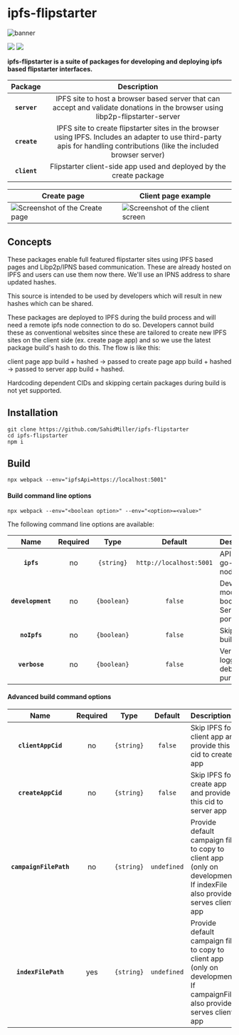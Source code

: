 # ipfs-flipstarter

![banner](https://gateway.ipfs.io/ipfs/QmQCBJHFzz1BFwToNq2ps72F88q8XGVGdSzkVPw3u3NzGW)


[![](https://ipfs.io/ipns/k51qzi5uqu5dgdocf63983yb9eigz3nqsu892vph2dq9hsxm5bhj8c45o5ggdb/build.svg)](https://github.com/SahidMiller/ipfs-flipstarter/actions)
[![](https://ipfs.io/ipns/k51qzi5uqu5dgdocf63983yb9eigz3nqsu892vph2dq9hsxm5bhj8c45o5ggdb/coverage.svg)](https://github.com/SahidMiller/ipfs-flipstarter/actions)

**ipfs-flipstarter is a suite of packages for developing and deploying ipfs based flipstarter interfaces.**

|Package|Description|
|:--:|:----------:|
|**`server`**| IPFS site to host a browser based server that can accept and validate donations in the browser using libp2p-flipstarter-server |
|**`create`**| IPFS site to create flipstarter sites in the browser using IPFS. Includes an adapter to use third-party apis for handling contributions (like the included browser server) |
|**`client`**| Flipstarter client-side app used and deployed by the create package |

| Create page | Client page example |
|-------|---------|
| ![Screenshot of the Create page](https://gateway.ipfs.io/ipfs/QmRNKsFqX6YtKopfY7JGNTpovZyS7dKjaDhgaALXpfyB6Z) | ![Screenshot of the client screen](https://gateway.ipfs.io/ipfs/QmPGTpMzeu9UVx8ftRvukStdgu9DtA5iUGND4MvoWojkQt) |

## Concepts

These packages enable full featured flipstarter sites using IPFS based pages and Libp2p/IPNS based communication. These are already hosted on IPFS and users can use them now there. We'll use an IPNS address to share updated hashes. 

This source is intended to be used by developers which will result in new hashes which can be shared.

These packages are deployed to IPFS during the build process and will need a remote ipfs node connection to do so. Developers cannot build these as conventional websites since these are tailored to create new IPFS sites on the client side (ex. create page app) and so we use the latest package build's hash to do this. The flow is like this:

client page app build + hashed -> passed to create page app build + hashed -> passed to server app build + hashed.

Hardcoding dependent CIDs and skipping certain packages during build is not yet supported.

## Installation

```
git clone https://github.com/SahidMiller/ipfs-flipstarter
cd ipfs-flipstarter 
npm i
```

## Build

```
npx webpack --env="ipfsApi=https://localhost:5001"
```

#### Build command line options

`npx webpack --env="<boolean option>" --env="<option>=<value>"`

The following command line options are available:

|Name|Required|Type|Default|Description|
|:--:|:-----:|:--:|:-----:|:----------|
|**`ipfs`**|no|`{string}`|`http://localhost:5001`| API URL for go-ipfs node. |
|**`development`**|no|`{boolean}`|`false`| Development mode boolean flag. Serves on port 55554 |
|**`noIpfs`**|no|`{boolean}`|`false`| Skip IPFS build |
|**`verbose`**|no|`{boolean}`|`false`| Verbose logging for debugging purposes |

#### Advanced build command options

|Name|Required|Type|Default|Description|
|:--:|:-----:|:--:|:-----:|:----------|
|**`clientAppCid`**|no|`{string}`|`false`| Skip IPFS for client app and provide this cid to create app |
|**`createAppCid`**|no|`{string}`|`false`| Skip IPFS for create app and provide this cid to server app |
|**`campaignFilePath`**|no|`{string}`|`undefined`| Provide default campaign file to copy to client app (only on development). If indexFile also provided, serves client app |
|**`indexFilePath`**|yes|`{string}`|`undefined`| Provide default campaign file to copy to client app (only on development). If campaignFile also provided, serves client app  |
